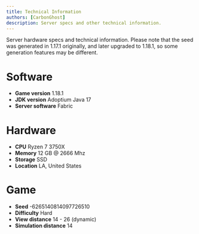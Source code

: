 ```yaml
---
title: Technical Information
authors: [CarbonGhost]
description: Server specs and other technical information.
---
```


Server hardware specs and technical information. Please note that the seed was generated in 1.17.1 originally, and later upgraded to 1.18.1, so some generation features may be different.

# Software

- **Game version** 1.18.1
- **JDK version** Adoptium Java 17
- **Server software** Fabric

# Hardware

- **CPU** Ryzen 7 3750X
- **Memory** 12 GB @ 2666 Mhz
- **Storage** SSD
- **Location** LA, United States

# Game

- **Seed** -6265140814097726510
- **Difficulty** Hard
- **View distance** 14 - 26 (dynamic)
- **Simulation distance** 14
